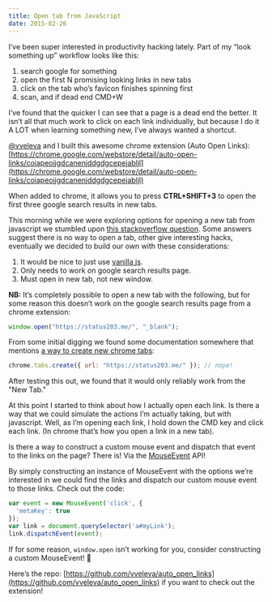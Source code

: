 ```yaml
---
title: Open tab from JavaScript
date: 2015-02-26
---
```


I’ve been super interested in productivity hacking lately. Part of my “look something up” workflow looks like this:

1. search google for something
1. open the first N promising looking links in new tabs
1. click on the tab who’s favicon finishes spinning first
1. scan, and if dead end CMD+W


I’ve found that the quicker I can see that a page is a dead end the better. It isn’t all that much work to click on each link individually, but because I do it A LOT when learning something new, I’ve always wanted a shortcut.

[@vveleva](https://twitter.com/vveleva) and I built this awesome chrome extension (Auto Open Links): [https://chrome.google.com/webstore/detail/auto-open-links/coiapeoijgdcanenjddgdgcepejabljl](https://chrome.google.com/webstore/detail/auto-open-links/coiapeoijgdcanenjddgdgcepejabljl)

When added to chrome, it allows you to press **CTRL+SHIFT+3** to open the first three google search results in new tabs.

This morning while we were exploring options for opening a new tab from javascript we stumbled upon [this stackoverflow question](http://stackoverflow.com/questions/4907843/open-a-url-in-a-new-tab-using-javascript). Some answers suggest there is no way to open a tab, other give interesting hacks, eventually we decided to build our own with these considerations:

1. It would be nice to just use [vanilla js](http://vanilla-js.com/).
1. Only needs to work on google search results page.
1. Must open in new tab, not new window.

**NB:** It’s completely possible to open a new tab with the following, but for some reason this doesn’t work on the google search results page from a chrome extension:

```js
window.open("https://status203.me/", "_blank");
```

From some initial digging we found some documentation somewhere that mentions [a way to create new chrome tabs](https://developer.chrome.com/extensions/tabs#method-create):

```js
chrome.tabs.create({ url: "https://status203.me/" }); // nope!
```

After testing this out, we found that it would only reliably work from the "New Tab."

At this point I started to think about how I actually open each link. Is there a way that we could simulate the actions I’m actually taking, but with javascript. Well, as I’m opening each link, I hold down the CMD key and click each link. (In chrome that’s how you open a link in a new tab).

Is there a way to construct a custom mouse event and dispatch that event to the links on the page? There is! Via the [MouseEvent](https://developer.mozilla.org/en-US/docs/Web/API/MouseEvent) API!

By simply constructing an instance of MouseEvent with the options we’re interested in we could find the links and dispatch our custom mouse event to those links. Check out the code:


```js
var event = new MouseEvent('click', {
  'metaKey': true
});
var link = document.querySelector('a#myLink');
link.dispatchEvent(event);
```

If for some reason, `window.open` isn’t working for you, consider constructing a custom MouseEvent! 🙂

Here’s the repo: [https://github.com/vveleva/auto_open_links](https://github.com/vveleva/auto_open_links) if you want to check out the extension!
